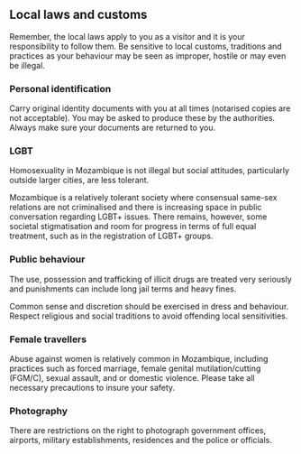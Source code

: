 ## Local laws and customs

Remember, the local laws apply to you as a visitor and it is your responsibility to follow them. Be sensitive to local customs, traditions and practices as your behaviour may be seen as improper, hostile or may even be illegal.

### **Personal identification**

Carry original identity documents with you at all times (notarised copies are not acceptable). You may be asked to produce these by the authorities. Always make sure your documents are returned to you.

### **LGBT**

Homosexuality in Mozambique is not illegal but social attitudes, particularly outside larger cities, are less tolerant.

Mozambique is a relatively tolerant society where consensual same-sex relations are not criminalised and there is increasing space in public conversation regarding LGBT+ issues. There remains, however, some societal stigmatisation and room for progress in terms of full equal treatment, such as in the registration of LGBT+ groups.

### **Public behaviour**

The use, possession and trafficking of illicit drugs are treated very seriously and punishments can include long jail terms and heavy fines.

Common sense and discretion should be exercised in dress and behaviour. Respect religious and social traditions to avoid offending local sensitivities.

### **Female travellers**

Abuse against women is relatively common in Mozambique, including practices such as forced marriage, female genital mutilation/cutting (FGM/C), sexual assault, and or domestic violence. Please take all necessary precautions to insure your safety.

### **Photography**

There are restrictions on the right to photograph government offices, airports, military establishments, residences and the police or officials.